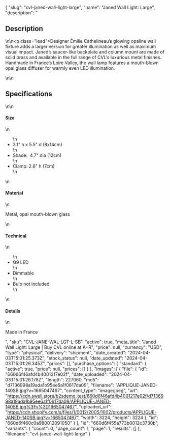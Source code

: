 {
  "slug": "cvl-janed-wall-light-large",
  "name": "Janed Wall Light: Large",
  "description": "<h2>Description</h2>\n<!-- split -->\n<p class=\"lead\">Designer Émilie Cathelineau’s glowing opaline wall fixture adds a larger version for greater illumination as well as maximum visual impact. Janed’s saucer-like backplate and column mount are made of solid brass and available in the full range of CVL’s luxurious metal finishes. Handmade in France’s Loire Valley, the wall lamp features a mouth-blown opal glass diffuser for warmly even LED illumination.</p>\n<!-- split -->\n<h2>Specifications</h2>\n<!-- split -->\n<h4>Size</h4>\n<ul>\n<li>3.1\" h x 5.5\" d (8x14cm)</li>\n<li>Shade:  4.7\" dia (12cm)</li>\n<li>Clamp: 2.6\" h (7cm)</li>\n</ul>\n<h4>Material</h4>\n<p>Metal, opal mouth-blown glass</p>\n<h4>Technical</h4>\n<ul>\n<li>G9 LED</li>\n<li>Dimmable</li>\n<li>Bulb not included</li>\n</ul>\n<h4>Details</h4>\n<p>Made in France</p>",
  "sku": "CVL-JANE-WAL-LGT-L-SB",
  "active": true,
  "meta_title": "Janed Wall Light: Large | Buy CVL online at A+R",
  "price": null,
  "currency": "USD",
  "type": "physical",
  "delivery": "shipment",
  "date_created": "2024-04-03T15:01:25.373Z",
  "stock_status": null,
  "date_updated": "2024-04-03T15:01:26.345Z",
  "prices": [],
  "purchase_options": {
    "standard": {
      "active": true,
      "price": null,
      "prices": []
    }
  },
  "images": [
    {
      "file": {
        "id": "660d6f46afd4b4001217e02f",
        "date_uploaded": "2024-04-03T15:01:26.178Z",
        "length": 227060,
        "md5": "d7136998a19ada1b95ee6a1f0617da09",
        "filename": "APPLIQUE-JANED-140SB.jpg?v=1665047467",
        "content_type": "image/jpeg",
        "url": "https://cdn.swell.store/b2sdemo_test/660d6f46afd4b4001217e02f/d7136998a19ada1b95ee6a1f0617da09/APPLIQUE-JANED-140SB.jpg%3Fv%3D1665047467",
        "uploaded_url": "https://cdn.shopify.com/s/files/1/0012/2005/1002/products/APPLIQUE-JANED-140SB.jpg?v=1665047467",
        "width": 3224,
        "height": 3224
      },
      "id": "660d6f460c0a980012091050"
    }
  ],
  "id": "660d6f455a773b0012c3730b",
  "variants": {
    "count": 0,
    "page_count": 1,
    "page": 1,
    "results": []
  },
  "filename": "cvl-janed-wall-light-large"
}